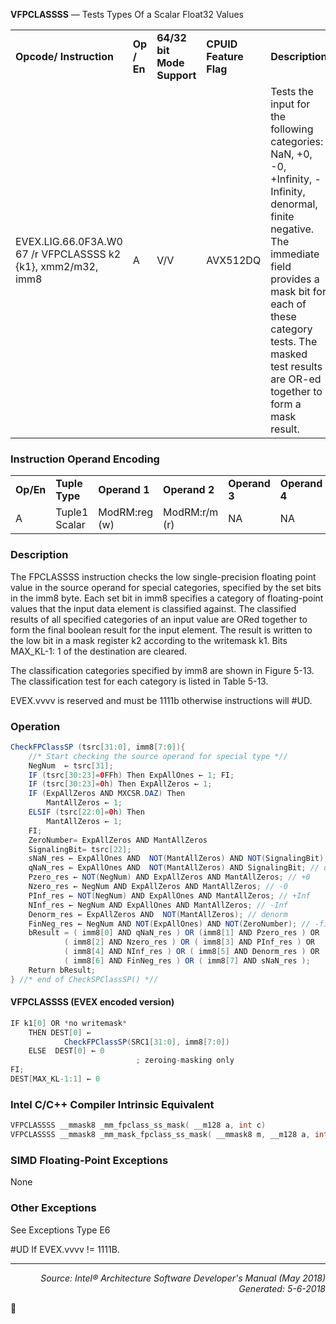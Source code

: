 <b>VFPCLASSSS</b> — Tests Types Of a Scalar Float32 Values
<table>
	<tr>
		<td><b>Opcode/ Instruction</b></td>
		<td><b>Op / En</b></td>
		<td><b>64/32 bit Mode Support</b></td>
		<td><b>CPUID Feature Flag</b></td>
		<td><b>Description</b></td>
	</tr>
	<tr>
		<td>EVEX.LIG.66.0F3A.W0 67 /r VFPCLASSSS k2 {k1}, xmm2/m32, imm8</td>
		<td>A</td>
		<td>V/V</td>
		<td>AVX512DQ</td>
		<td>Tests the input for the following categories: NaN, +0, -0, +Infinity, -Infinity, denormal, finite negative. The immediate field provides a mask bit for each of these category tests. The masked test results are OR-ed together to form a mask result.</td>
	</tr>
</table>


### Instruction Operand Encoding
<table>
	<tr>
		<td><b>Op/En</b></td>
		<td><b>Tuple Type</b></td>
		<td><b>Operand 1</b></td>
		<td><b>Operand 2</b></td>
		<td><b>Operand 3</b></td>
		<td><b>Operand 4</b></td>
	</tr>
	<tr>
		<td>A</td>
		<td>Tuple1 Scalar</td>
		<td>ModRM:reg (w)</td>
		<td>ModRM:r/m (r)</td>
		<td>NA</td>
		<td>NA</td>
	</tr>
</table>


### Description
The FPCLASSSS instruction checks the low single-precision floating point value in the source operand for special
categories, specified by the set bits in the imm8 byte. Each set bit in imm8 specifies a category of floating-point
values that the input data element is classified against. The classified results of all specified categories of an input
value are ORed together to form the final boolean result for the input element. The result is written to the low bit
in a mask register k2 according to the writemask k1. Bits MAX_KL-1: 1 of the destination are cleared.

The classification categories specified by imm8 are shown in Figure 5-13. The classification test for each category
is listed in Table 5-13.

EVEX.vvvv is reserved and must be 1111b otherwise instructions will \#UD.

### Operation

```java
CheckFPClassSP (tsrc[31:0], imm8[7:0]){
    //* Start checking the source operand for special type *//
    NegNum  ← tsrc[31];
    IF (tsrc[30:23]=0FFh) Then ExpAllOnes ← 1; FI;
    IF (tsrc[30:23]=0h) Then ExpAllZeros ← 1;
    IF (ExpAllZeros AND MXCSR.DAZ) Then 
        MantAllZeros ← 1;
    ELSIF (tsrc[22:0]=0h) Then
        MantAllZeros ← 1;
    FI;
    ZeroNumber= ExpAllZeros AND MantAllZeros
    SignalingBit= tsrc[22];
    sNaN_res ← ExpAllOnes AND  NOT(MantAllZeros) AND NOT(SignalingBit); // sNaN
    qNaN_res ← ExpAllOnes AND  NOT(MantAllZeros) AND SignalingBit; // qNaN
    Pzero_res ← NOT(NegNum) AND ExpAllZeros AND MantAllZeros; // +0
    Nzero_res ← NegNum AND ExpAllZeros AND MantAllZeros; // -0
    PInf_res ← NOT(NegNum) AND ExpAllOnes AND MantAllZeros; // +Inf
    NInf_res ← NegNum AND ExpAllOnes AND MantAllZeros; // -Inf
    Denorm_res ← ExpAllZeros AND  NOT(MantAllZeros); // denorm
    FinNeg_res ← NegNum AND NOT(ExpAllOnes) AND NOT(ZeroNumber); // -finite
    bResult = ( imm8[0] AND qNaN_res ) OR (imm8[1] AND Pzero_res ) OR
            ( imm8[2] AND Nzero_res ) OR ( imm8[3] AND PInf_res ) OR
            ( imm8[4] AND NInf_res ) OR ( imm8[5] AND Denorm_res ) OR
            ( imm8[6] AND FinNeg_res ) OR ( imm8[7] AND sNaN_res );
    Return bResult;
} //* end of CheckSPClassSP() *//
```
#### VFPCLASSSS (EVEX encoded version)
```java
IF k1[0] OR *no writemask*
    THEN DEST[0] ← 
            CheckFPClassSP(SRC1[31:0], imm8[7:0])
    ELSE  DEST[0] ← 0
                            ; zeroing-masking only
FI;
DEST[MAX_KL-1:1] ← 0
```
### Intel C/C++ Compiler Intrinsic Equivalent
```c
VFPCLASSSS __mmask8 _mm_fpclass_ss_mask( __m128 a, int c)
VFPCLASSSS __mmask8 _mm_mask_fpclass_ss_mask( __mmask8 m, __m128 a, int c)
```
### SIMD Floating-Point Exceptions
None

### Other Exceptions

See Exceptions Type E6
<p>#UD
If EVEX.vvvv != 1111B.

 --- 
<p align="right"><i>Source: Intel® Architecture Software Developer's Manual (May 2018)<br>Generated: 5-6-2018</i></p>
